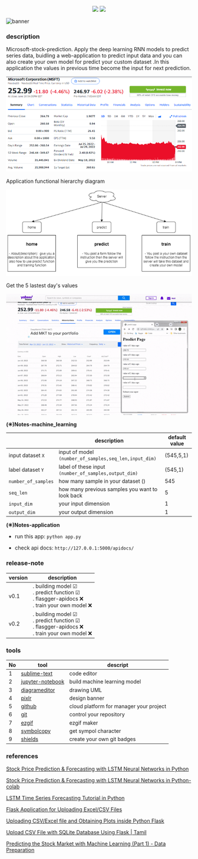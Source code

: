 <p align="center">
<img src="https://img.shields.io/badge/license-MIT-green" /> 
<img src="https://img.shields.io/badge/version-v0.1-lightgrey" />
</p>

![banner](./imgs/banner.gif)

### description

Microsoft-stock-prediction. Apply the deep learning RNN models to predict series data, buidling a web-application to predict input data and you can also create your own model for predict your custom dataset .In this application the values in previous time become the input for next prediction.

![msft_yahoo](./imgs/msft_yahoo.PNG)

Application functional hierarchy diagram

![app_func_diagram](./imgs/app_func_diagram.png)

Get the 5 lastest day's values

![predict_gif](./imgs/predict_gif.gif)

**(✳)Notes-machine_learning**

||description|default value|
|---|---|---|
|input dataset `X`| input of model `(number_of_samples,seq_len,input_dim)`|(545,5,1)|
|label dataset `Y`| label of these input `(number_of_samples,output_dim)`|(545,1)|
|`number_of_samples`| how many sample in your dataset ()|545|
|`seq_len`| how many previous samples you want to look back|5|
|`input_dim`| your input dimension|1|
|`output_dim`| your output dimension|1|

**(✳)Notes-application**

- run this app: `python app.py`

- check api docs: `http://127.0.0.1:5000/apidocs/`

### release-note
|version|description|
|---|---|
|v0.1|. building model ☑  <br> . predict function ☑ <br> . flasgger-apidocs ❌ <br> . train your own model ❌|
|v0.2|. building model ☑  <br> . predict function ☑ <br> . flasgger-apidocs ❌ <br> . train your own model ❌|

### tools

|No|tool|descript|
|---|---|---|
|1|[sublime-text](https://www.sublimetext.com/)|code editor|
|2|[jupyter-notebook](https://jupyter.org/)|build machine learning model|
|3|[diagrameditor](https://www.diagrameditor.com/)|drawing UML|
|4|[pixlr](https://pixlr.com/vn/x/)|design banner|
|5|[github](https://github.com/)|cloud platform for manager your project|
|6|[git](https://git-scm.com/)|control your repository|
|7|[ezgif](https://ezgif.com/maker)|ezgif maker|
|8|[symbolcopy](https://www.symbolcopy.com/)|get sympol character|
|9|[shields](https://shields.io/)|create your own git badges|

### references

[Stock Price Prediction & Forecasting with LSTM Neural Networks in Python](https://www.youtube.com/watch?v=CbTU92pbDKw&t=492s)

[Stock Price Prediction & Forecasting with LSTM Neural Networks in Python-colab](https://colab.research.google.com/drive/1Bk4zPQwAfzoSHZokKUefKL1s6lqmam6S?usp=sharing)

[LSTM Time Series Forecasting Tutorial in Python](https://www.youtube.com/watch?v=c0k-YLQGKjY)

[Flask Application for Uploading Excel/CSV Files](https://www.youtube.com/watch?v=tJKHrLzcopo)

[Uploading CSV/Excel file and Obtaining Plots inside Python Flask](https://www.youtube.com/watch?v=BAngpMIaZvM)

[Upload CSV File with SQLite Database Using Flask | Tamil](https://www.youtube.com/watch?v=YNzRBjW_HR4&t=215s)

[Predicting the Stock Market with Machine Learning (Part 1) - Data Preparation](https://www.youtube.com/watch?v=Hf-c4Y3OZnk&list=PLGxQQ15B6f3u3rNGzaBqvTd8g7PGTd2jO&index=1)
